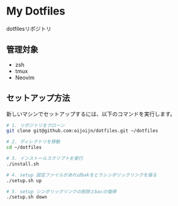 # My Dotfiles

dotfilesリポジトリ

## 管理対象

- zsh 
- tmux
- Neovim

## セットアップ方法

新しいマシンでセットアップするには、以下のコマンドを実行します。

```zsh
# 1. リポジトリをクローン
git clone git@github.com:oijoijn/dotfiles.git ~/dotfiles

# 2. ディレクトリを移動
cd ~/dotfiles

# 3. インストールスクリプトを実行
./install.sh

# 4. setup 設定ファイルがあればbakをとりシンボリックリンクを張る
./setup.sh up

# 5. setup シンボリックリンクの削除とbacの復帰
./setup.sh down
